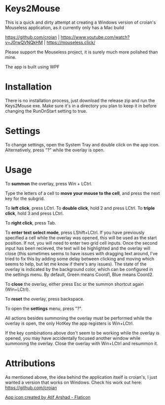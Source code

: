 # Keys2Mouse

This is a quick and dirty attempt at creating a Windows version of croian's Mouseless application, as it currently only has a Mac build

https://github.com/croian | https://www.youtube.com/watch?v=J0rwQVNQkHM | https://mouseless.click/

Please support the Mouseless project, it is surely much more polished than mine.

The app is built using WPF

# Installation
There is no installation process, just download the release zip and run the Keys2Mouse exe. Make sure it's in a directory you plan to keep it in before changing the RunOnStart setting to true.

# Settings
To change settings, open the System Tray and double click on the app icon. Alternatively, press "?" while the overlay is open.

# Usage
To **summon** the overlay, press Win + LCtrl.

Type the letters of a cell to **move your mouse to the cell**, and press the next key for the subgrid.

To **left click**, press LCtrl. To **double click**, hold 2 and press LCtrl. To **triple click**, hold 3 and press LCtrl.

To **right click**, press Tab.

To **enter text select mode**, press LShift+LCtrl. If you have previously specified a cell while the overlay was opened, this will be used as the start position. If not, you will need to enter two grid cell inputs. Once the second input has been recieved, the text will be highlighted and the overlay will close (this sometimes seems to have issues with dragging text around, I've tried to fix this by adding some delay between clicking and moving which seems to help, but let me know if there's any issues). The state of the overlay is indicated by the background color, which can be configured in the settings menu. By default, Green means Coord1, Blue means Coord2.

To **close** the overlay, either press Esc or the summon shortcut again (Win+LCtrl).

To **reset** the overlay, press backspace.

To open the **settings** menu, press "?".

All actions besides summoning the overlay must be performed while the overlay is open, the only HotKey the app registers is Win+LCtrl.

If the key combinations above don't seem to be working while the overlay is opened, you may have accidentally focused another window while summoning the overlay. Close the overlay with Win+LCtrl and resummon it.

# Attributions
As mentioned above, the idea behind the application itself is croian's, I just wanted a version that works on Windows. Check his work out here: https://github.com/croian

<a href="https://www.flaticon.com/free-icons/computer" title="computer icons">App icon created by Atif Arshad - Flaticon</a>
